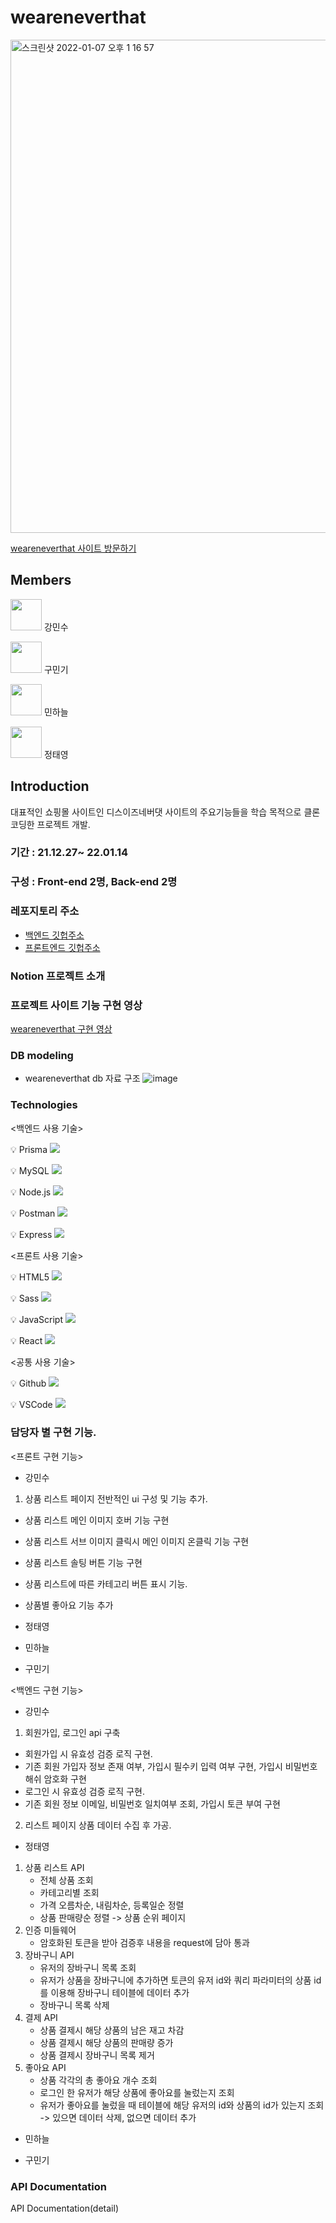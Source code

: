 # weareneverthat

<img width="789" alt="스크린샷 2022-01-07 오후 1 16 57" src="https://user-images.githubusercontent.com/90169703/148521986-5e50c8a5-a59d-444f-adce-863c7257613b.png">

[weareneverthat 사이트 방문하기]()

## Members

<img src="https://user-images.githubusercontent.com/90169703/148523187-60bd1fac-668c-46fb-8c52-f067c6db0338.png" width="50px" height="50px"/> 강민수

<img src="https://user-images.githubusercontent.com/90169703/148521624-e9bf350b-7e2c-43a0-be07-f624426b68fd.png" width="50px" height="50px"/> 구민기

<img src="https://user-images.githubusercontent.com/90169703/148523297-0ffe083d-0e89-434c-afce-a3a3d7a33782.png" width="50px" height="50px"/> 민하늘

<img src="https://user-images.githubusercontent.com/90169703/148523411-dc9e0188-5263-4959-854f-d330e5c36db1.png" width="50px" height="50px"/> 정태영

## Introduction

대표적인 쇼핑몰 사이트인 디스이즈네버댓 사이트의 주요기능들을 학습 목적으로 클론 코딩한 프로젝트 개발.

### 기간 : 21.12.27~ 22.01.14

### 구성 : Front-end 2명, Back-end 2명

### 레포지토리 주소

- [백엔드 깃헙주소](https://github.com/wecode-bootcamp-korea/fullstack3-1st-weareneverthat-backend)
- [프론트엔드 깃헙주소](https://github.com/wecode-bootcamp-korea/fullstack3-1st-weareneverthat-frontend)

### Notion 프로젝트 소개

### 프로젝트 사이트 기능 구현 영상

[weareneverthat 구현 영상]()

### DB modeling

- weareneverthat db 자료 구조
  ![image](https://user-images.githubusercontent.com/87692499/148669964-0b122018-4261-4944-9015-8f63ac483735.png)

### Technologies

<백엔드 사용 기술>

💡 Prisma
<img src="https://img.shields.io/badge/prisma-2D3748?style=for-the-badge&logo=prisma&logoColor=white">

💡 MySQL
<img src="https://img.shields.io/badge/mysql-4479A1?style=for-the-badge&logo=mysql&logoColor=white">

💡 Node.js
<img src="https://img.shields.io/badge/node.js-339933?style=for-the-badge&logo=node.js&logoColor=white">

💡 Postman
<img src="https://img.shields.io/badge/postman-FF6C37?style=for-the-badge&logo=postman&logoColor=white">

💡 Express
<img src="https://img.shields.io/badge/express-000000?style=for-the-badge&logo=express&logoColor=white">

<프론트 사용 기술>

💡 HTML5
<img src="https://img.shields.io/badge/html5-E34F26?style=for-the-badge&logo=html5&logoColor=white">

💡 Sass
<img src="https://img.shields.io/badge/sass-CC6699?style=for-the-badge&logo=sass&logoColor=white">

💡 JavaScript
<img src="https://img.shields.io/badge/javascript-F7DF1E?style=for-the-badge&logo=javascript&logoColor=black">

💡 React
<img src="https://img.shields.io/badge/react-61DAFB?style=for-the-badge&logo=react&logoColor=black">

<공통 사용 기술>

💡 Github
<img src="https://img.shields.io/badge/github-181717?style=for-the-badge&logo=github&logoColor=#181717">

💡 VSCode
<img src="https://img.shields.io/badge/visualstudiocode-007ACC?style=for-the-badge&logo=visualstudiocode&logoColor=white">

### 담당자 별 구현 기능.

<프론트 구현 기능>

- 강민수
1. 상품 리스트 페이지 전반적인 ui 구성 및 기능 추가.
  - 상품 리스트 메인 이미지 호버 기능 구현
  - 상품 리스트 서브 이미지 클릭시 메인 이미지 온클릭 기능 구현
  - 상품 리스트 솔팅 버튼 기능 구현
  - 상품 리스트에 따른 카테고리 버튼 표시 기능.
  - 상품별 좋아요 기능 추가 

- 정태영

- 민하늘

- 구민기

<백엔드 구현 기능>

- 강민수
1. 회원가입, 로그인 api 구축
  - 회원가입 시 유효성 검증 로직 구현. 
  - 기존 회원 가입자 정보 존재 여부, 가입시 필수키 입력 여부 구현, 가입시 비밀번호 해쉬 암호화 구현
  - 로그인 시 유효성 검증 로직 구현. 
  - 기존 회원 정보 이메일, 비밀번호 일치여부 조회, 가입시 토큰 부여 구현
2. 리스트 페이지 상품 데이터 수집 후 가공.

- 정태영

1. 상품 리스트 API
   - 전체 상품 조회
   - 카테고리별 조회
   - 가격 오름차순, 내림차순, 등록일순 정렬
   - 상품 판매량순 정렬 -> 상품 순위 페이지
2. 인증 미들웨어
   - 암호화된 토큰을 받아 검증후 내용을 request에 담아 통과
3. 장바구니 API
   - 유저의 장바구니 목록 조회
   - 유저가 상품을 장바구니에 추가하면 토큰의 유저 id와 쿼리 파라미터의 상품 id를 이용해 장바구니 테이블에 데이터 추가
   - 장바구니 목록 삭제
4. 결제 API
   - 상품 결제시 해당 상품의 남은 재고 차감
   - 상품 결제시 해당 상품의 판매량 증가
   - 상품 결제시 장바구니 목록 제거
5. 좋아요 API
   - 상품 각각의 총 좋아요 개수 조회
   - 로그인 한 유저가 해당 상품에 좋아요를 눌렀는지 조회
   - 유저가 좋아요를 눌렀을 때 테이블에 해당 유저의 id와 상품의 id가 있는지 조회 -> 있으면 데이터 삭제, 없으면 데이터 추가

- 민하늘

- 구민기

### API Documentation

API Documentation(detail)
